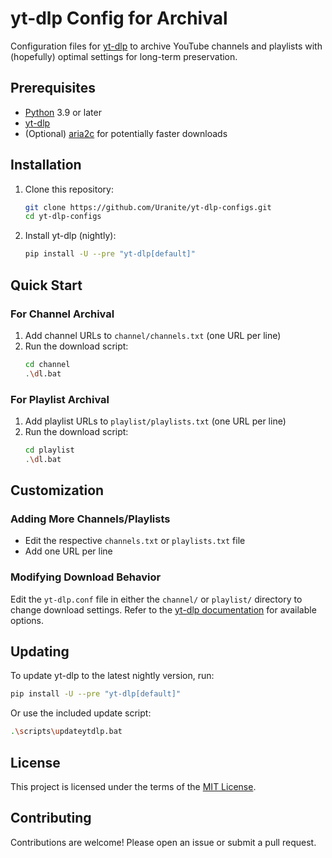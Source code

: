 # yt-dlp Config for Archival

Configuration files for [yt-dlp](https://github.com/yt-dlp/yt-dlp) to archive YouTube channels and playlists with (hopefully) optimal settings for long-term preservation.

## Prerequisites

- [Python](https://www.python.org/downloads/) 3.9 or later
- [yt-dlp](https://github.com/yt-dlp/yt-dlp)
- (Optional) [aria2c](https://aria2.github.io/) for potentially faster downloads

## Installation

1. Clone this repository:
   ```bash
   git clone https://github.com/Uranite/yt-dlp-configs.git
   cd yt-dlp-configs
   ```

2. Install yt-dlp (nightly):
   ```bash
   pip install -U --pre "yt-dlp[default]"
   ```

## Quick Start

### For Channel Archival
1. Add channel URLs to `channel/channels.txt` (one URL per line)
2. Run the download script:
   ```bash
   cd channel
   .\dl.bat
   ```

### For Playlist Archival
1. Add playlist URLs to `playlist/playlists.txt` (one URL per line)
2. Run the download script:
   ```bash
   cd playlist
   .\dl.bat
   ```

## Customization

### Adding More Channels/Playlists
- Edit the respective `channels.txt` or `playlists.txt` file
- Add one URL per line

### Modifying Download Behavior
Edit the `yt-dlp.conf` file in either the `channel/` or `playlist/` directory to change download settings. Refer to the [yt-dlp documentation](https://github.com/yt-dlp/yt-dlp#usage-and-options) for available options.

## Updating

To update yt-dlp to the latest nightly version, run:

```bash
pip install -U --pre "yt-dlp[default]"
```

Or use the included update script:

```bash
.\scripts\updateytdlp.bat
```

## License

This project is licensed under the terms of the [MIT License](LICENSE).

## Contributing

Contributions are welcome! Please open an issue or submit a pull request.
